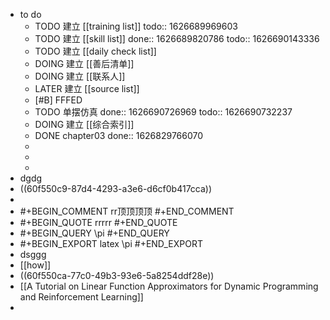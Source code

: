 - to do
	- TODO 建立 [[training list]]
	  todo:: 1626689969603
	- TODO 建立 [[skill list]]
	  done:: 1626689820786
	  todo:: 1626690143336
	- TODO 建立 [[daily check list]]
	- DOING 建立 [[善后清单]]
	- DOING 建立 [[联系人]]
	- LATER 建立 [[source list]]
	- [#B] FFFED
	- TODO 单摆仿真
	  done:: 1626690726969
	  todo:: 1626690732237
	- DOING 建立 [[综合索引]]
	- DONE chapter03
	  done:: 1626829766070
	-
	-
	-
- dgdg
- ((60f550c9-87d4-4293-a3e6-d6cf0b417cca))
-
-
  #+BEGIN_COMMENT
  rr顶顶顶顶
  #+END_COMMENT
-
  #+BEGIN_QUOTE
  rrrrr
  #+END_QUOTE
-
  #+BEGIN_QUERY
  \pi
  #+END_QUERY
-
  #+BEGIN_EXPORT latex
  \pi
  #+END_EXPORT
- dsggg
- [[how]]
- ((60f550ca-77c0-49b3-93e6-5a8254ddf28e))
- [[A Tutorial on Linear Function Approximators for Dynamic Programming and Reinforcement Learning]]
-